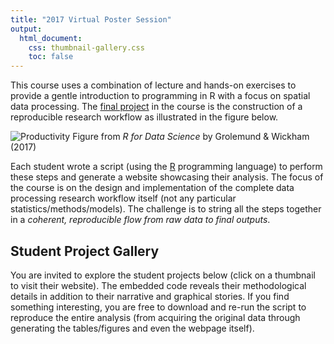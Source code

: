 ```yaml
---
title: "2017 Virtual Poster Session"
output:
  html_document:
    css: thumbnail-gallery.css
    toc: false
---
```


This course uses a combination of lecture and hands-on exercises to provide a gentle introduction to programming in R with a focus on spatial data processing. The [final project](Project.html) in the course is the construction of a reproducible research workflow as illustrated in the figure below.

![Productivity](00_CourseIntroduction/assets/data-science.png)
Figure from _R for Data Science_ by Grolemund & Wickham (2017)

Each student wrote a script (using the [R](https://www.r-project.org/) programming language) to perform these steps and generate a website showcasing their analysis. The focus of the course is on the design and implementation of the complete data processing research workflow itself (not any particular statistics/methods/models). The challenge is to string all the steps together in a _coherent, reproducible flow from raw data to final outputs_.  

## Student Project Gallery

You are invited to explore the student projects below (click on a thumbnail to visit their website).  The embedded code reveals their methodological details in addition to their narrative and graphical stories.   If you find something interesting, you are free to download and re-run the script to reproduce the entire analysis (from acquiring the original data through generating the tables/figures and even the webpage itself).















